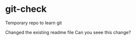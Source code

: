 # git-check
Temporary repo to learn git

Changed the existing readme file
Can you seee this change?
